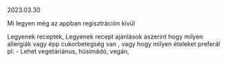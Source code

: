 2023.03.30

Mi legyen még az appban regisztráción kívül

Legyenek receptek,
Legyenek recept ajánlások aszerint hogy milyen allergiák vagy épp cukorbetegség van , vagy hogy milyen ételeket preferál
pl: 
    - Lehet vegetáriánus, húsimádó, vegán, 